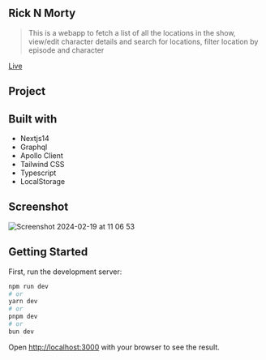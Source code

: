 ## Rick N Morty

> This is a webapp to fetch a list of all the locations in the show, view/edit character details and search for locations, filter location by episode and character

[Live](https://rick-nmorty-eta.vercel.app/)

## Project

## Built with

- Nextjs14
- Graphql
- Apollo Client
- Tailwind CSS
- Typescript
- LocalStorage

## Screenshot
![Screenshot 2024-02-19 at 11 06 53](https://github.com/paulzay/rickNmorty/assets/29974825/bfd344c9-3989-43a9-9ab9-348ab467fb19)

## Getting Started

First, run the development server:

```bash
npm run dev
# or
yarn dev
# or
pnpm dev
# or
bun dev
```

Open [http://localhost:3000](http://localhost:3000) with your browser to see the result.
